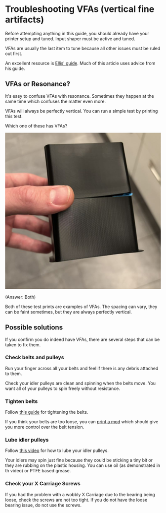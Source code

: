 # Troubleshooting VFAs (vertical fine artifacts)

Before attempting anything in this guide, you should already have your printer setup and tuned. Input shaper must be active and tuned. 

VFAs are usually the last item to tune because all other issues must be ruled out first.

An excellent resource is [Ellis' guide](https://ellis3dp.com/Print-Tuning-Guide/articles/troubleshooting/vfas.html). Much of this article uses advice from his guide.


## VFAs or Resonance?

It's easy to confuse VFAs with resonance. Sometimes they happen at the same time which confuses the matter even more. 

VFAs will always be perfectly vertical. You can run a simple test by printing this test. 

Which one of these has VFAs?

![alt text](vfa1.jpg)

(Answer: Both)

Both of these test prints are examples of VFAs. The spacing can vary, they can be faint sometimes, but they are always perfectly vertical.

## Possible solutions

If you confirm you do indeed have VFAs, there are several steps that can be taken to fix them.

### Check belts and pulleys 

Run your finger across all your belts and feel if there is any debris attached to them.

Check your idler pulleys are clean and spinning when the belts move. You want all of your pulleys to spin freely without resistance. 

### Tighten belts

Follow [this guide](https://wiki.qidi3d.com/en/Plus4/Maintenance/Adjustment-belt) for tightening the belts. 

If you think your belts are too loose, you can [print a mod](https://www.printables.com/model/1044712-qidi-plus4-belt-tensioners/comments/2134355) which should give you more control over the belt tension. 


### Lube idler pulleys

Follow [this video](https://drive.google.com/file/d/1_KHpMQJNxle0u21L5dIt-LYLbkvVnGiD/view) for how to lube your idler pulleys. 

Your idlers may spin just fine because they could be sticking a tiny bit or they are rubbing on the plastic housing. You can use oil (as demonstrated in th video) or PTFE based grease. 

### Check your X Carriage Screws

If you had the problem with a wobbly X Carriage due to the bearing being loose, check the screws are not too tight. If you do not have the loose bearing issue, do not use the screws. 



